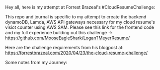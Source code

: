 Hey all, here is my attempt at Forrest Brazeal's #CloudResumeChallenge:

This repo and journal is specific to my attempt to create the backend dynamoDB, Lamda, AWS API gateways necessary for my cloud resume's visiot counter using AWS SAM.  Please see this link for the frontend code and my full experience building out this challenge -> https://github.com/MooseEagleShark/LoganTMeyerResume/

Here are the challenge requirements from his blogpost at: https://forrestbrazeal.com/2020/04/23/the-cloud-resume-challenge/

Some notes from my Journey:
